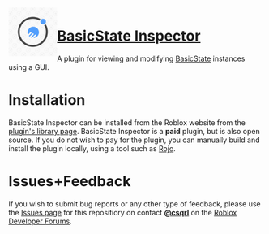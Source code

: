 <img src="/assets/bsi-plugin-thumb.png" align="left" width="96" height="96" />

# [BasicState Inspector][download]
A plugin for viewing and modifying [BasicState][basicstate] instances using a GUI.

# Installation
BasicState Inspector can be installed from the Roblox website from the [plugin's library page][download]. BasicState Inspector is a **paid** plugin, but is also open source. If you do not wish to pay for the plugin, you can manually build and install the plugin locally, using a tool such as [Rojo][rojo].

# Issues+Feedback
If you wish to submit bug reports or any other type of feedback, please use the [Issues page][issues] for this repositiory on contact [**@csqrl**][devforum-me] on the [Roblox Developer Forums][devforum].

[download]: https://www.roblox.com/library/5650402020
[issues]: https://github.com/ClockworkSquirrel/basicstate-inspector/issues
[basicstate]: https://github.com/ClockworkSquirrel/BasicState
[rojo]: https://github.com/rojo-rbx/rojo
[devforum]: https://devforum.roblox.com/
[devforum-thread]: https://devforum.roblox.com/#not-applicable
[devforum-me]: https://devforum.roblox.com/u/csqrl
